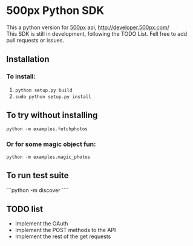 500px Python SDK
================
This a python version for [500px](http://500px.com/ "500px") api, http://developer.500px.com/  
This SDK is still in development, following the TODO List. Fell free to add pull requests or issues.


Installation
------------

### To install:
1.  ```python setup.py build ```
2.  ```sudo python setup.py install ```

To try without installing
-------------------------	
```python -m examples.fetchphotos ```

### Or for some magic object fun:
```python -m examples.magic_photos ```

To run test suite
-----------------
```python -m discover ````

TODO list
---------

* Implement the OAuth
* Implement the POST methods to the API
* Implement the rest of the get requests
